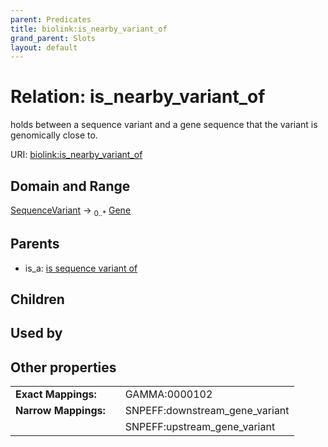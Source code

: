 ```yaml
---
parent: Predicates
title: biolink:is_nearby_variant_of
grand_parent: Slots
layout: default
---
```


# Relation: is_nearby_variant_of


holds between a sequence variant and a gene sequence that the variant is genomically close to.

URI: [biolink:is_nearby_variant_of](https://w3id.org/biolink/vocab/is_nearby_variant_of)

## Domain and Range

[SequenceVariant](SequenceVariant.md) ->  <sub>0..\*</sub> [Gene](Gene.md)

## Parents

 *  is_a: [is sequence variant of](is_sequence_variant_of.md)

## Children


## Used by


## Other properties

|  |  |  |
| --- | --- | --- |
| **Exact Mappings:** | | GAMMA:0000102 |
| **Narrow Mappings:** | | SNPEFF:downstream_gene_variant |
|  | | SNPEFF:upstream_gene_variant |

